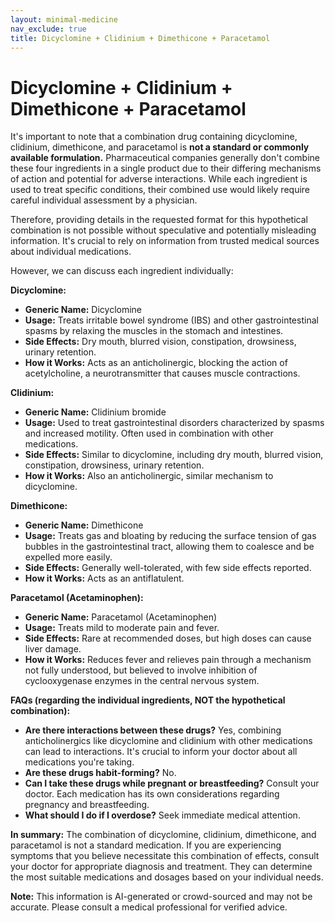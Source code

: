 ```yaml
---
layout: minimal-medicine
nav_exclude: true
title: Dicyclomine + Clidinium + Dimethicone + Paracetamol
---
```


# Dicyclomine + Clidinium + Dimethicone + Paracetamol

It's important to note that a combination drug containing dicyclomine, clidinium, dimethicone, and paracetamol is **not a standard or commonly available formulation.**  Pharmaceutical companies generally don't combine these four ingredients in a single product due to their differing mechanisms of action and potential for adverse interactions.  While each ingredient is used to treat specific conditions, their combined use would likely require careful individual assessment by a physician.

Therefore, providing details in the requested format for this hypothetical combination is not possible without speculative and potentially misleading information.  It's crucial to rely on information from trusted medical sources about individual medications.  

However, we can discuss each ingredient individually:

**Dicyclomine:**

* **Generic Name:** Dicyclomine
* **Usage:**  Treats irritable bowel syndrome (IBS) and other gastrointestinal spasms by relaxing the muscles in the stomach and intestines.
* **Side Effects:** Dry mouth, blurred vision, constipation, drowsiness, urinary retention.
* **How it Works:** Acts as an anticholinergic, blocking the action of acetylcholine, a neurotransmitter that causes muscle contractions.

**Clidinium:**

* **Generic Name:** Clidinium bromide
* **Usage:** Used to treat gastrointestinal disorders characterized by spasms and increased motility. Often used in combination with other medications.
* **Side Effects:** Similar to dicyclomine, including dry mouth, blurred vision, constipation, drowsiness, urinary retention.
* **How it Works:** Also an anticholinergic, similar mechanism to dicyclomine.

**Dimethicone:**

* **Generic Name:** Dimethicone
* **Usage:**  Treats gas and bloating by reducing the surface tension of gas bubbles in the gastrointestinal tract, allowing them to coalesce and be expelled more easily.
* **Side Effects:** Generally well-tolerated, with few side effects reported.
* **How it Works:**  Acts as an antiflatulent.

**Paracetamol (Acetaminophen):**

* **Generic Name:** Paracetamol (Acetaminophen)
* **Usage:**  Treats mild to moderate pain and fever.
* **Side Effects:** Rare at recommended doses, but high doses can cause liver damage.
* **How it Works:** Reduces fever and relieves pain through a mechanism not fully understood, but believed to involve inhibition of cyclooxygenase enzymes in the central nervous system.


**FAQs (regarding the individual ingredients, NOT the hypothetical combination):**

* **Are there interactions between these drugs?** Yes, combining anticholinergics like dicyclomine and clidinium with other medications can lead to interactions.  It's crucial to inform your doctor about all medications you're taking.
* **Are these drugs habit-forming?** No.
* **Can I take these drugs while pregnant or breastfeeding?** Consult your doctor.  Each medication has its own considerations regarding pregnancy and breastfeeding.
* **What should I do if I overdose?** Seek immediate medical attention.


**In summary:**  The combination of dicyclomine, clidinium, dimethicone, and paracetamol is not a standard medication.  If you are experiencing symptoms that you believe necessitate this combination of effects, consult your doctor for appropriate diagnosis and treatment. They can determine the most suitable medications and dosages based on your individual needs.


**Note:** This information is AI-generated or crowd-sourced and may not be accurate. Please consult a medical professional for verified advice.